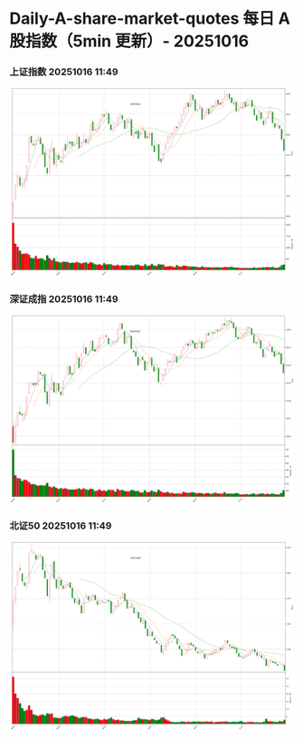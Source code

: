 
# Daily-A-share-market-quotes 每日 A 股指数（5min 更新）- 20251016

### 上证指数 20251016 11:49
![](./fig/2025/10/20251016-sh000001.png)

### 深证成指 20251016 11:49
![](./fig/2025/10/20251016-sz399001.png)

### 北证50 20251016 11:49
![](./fig/2025/10/20251016-bj899050.png)
